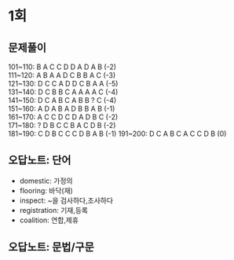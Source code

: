 # 1회
## 문제풀이
101~110: B A C C D D A D A B (-2)  
111~120: A B A A D C B B A C (-3)  
121~130: D C C A D D C B A A (-5)  
131~140: D C B B C A A A A C (-4)  
141~150: D C A B C A B B ? C (-4)  
151~160: A D A B A D B B A B (-1)  
161~170: A C C D C D A D B C (-2)  
171~180: ? D B C C B A C D B (-2)  
181~190: C D B C C C D B A B (-1)
191~200: D C A B C A C C D B (0)
## 오답노트: 단어
- domestic: 가정의
- flooring: 바닥(재)
- inspect: ~을 검사하다,조사하다
- registration: 기재,등록
- coalition: 연합,제휴

## 오답노트: 문법/구문